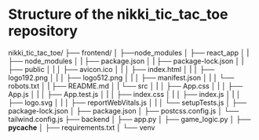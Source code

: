 # Structure of the nikki_tic_tac_toe repository

nikki_tic_tac_toe/ 
├── frontend/ 
│   ├──node_modules
│   ├──  react_app
│   |    ├── node_modules
│   |    ├── package.json
│   |    ├── package-lock.json
│   |    ├── public
│   |    │   ├── avicon.ico
│   |    │   ├── index.html
│   |    │   ├── logo192.png
│   |    │   ├── logo512.png
│   |    │   ├── manifest.json
│   |    │   └── robots.txt
│   |    ├── README.md
│   |    └── src
│   |    │   ├── App.css
│   |    │   ├── App.js
│   |    │   ├── App.test.js
│   |    │   ├── index.css
│   |    │   ├── index.js
│   |    │   ├── logo.svg
│   |    │   ├── reportWebVitals.js
│   |    │   └── setupTests.js
│   ├── package-lock.json
│   ├── package.json
│   ├── postcss.config.js
│   └── tailwind.config.js
├── backend 
│   ├── app.py
│   ├── game_logic.py
│   ├── __pycache__
│   ├── requirements.txt
│   └── venv